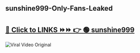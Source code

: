 
 ## sunshine999-Only-Fans-Leaked

# <h2><a href="https://clipsfans.com/sunshine999&ref=git">🔗 Click to LINKS ⏩⏩ 👉 🟢 sunshine999 </a></h2>

<a href="https://clipsfans.com/sunshine999&ref=git" rel="nofollow" data-target="animated-image.originalLink"><img src="https://i.ibb.co.com/xMMVF88/686577567.gif" alt="Viral Video Original" style="max-width: 100%; display: inline-block;" data-target="animated-image.originalImage"></a>
